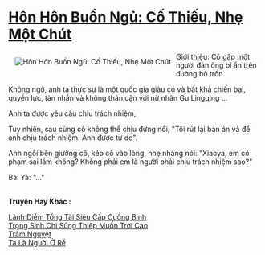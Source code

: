 <a href="https://truyenwiki.net/hon-hon-buon-ngu-co-thieu-nhe-mot-chut.35068/" title="Hôn Hôn Buồn Ngủ: Cố Thiếu, Nhẹ Một Chút"><h1>Hôn Hôn Buồn Ngủ: Cố Thiếu, Nhẹ Một Chút</h1></a><div style="display:table"><img align="right" style="float: left; padding: 10px;" src="https://truyenwiki.net/a/img/str/src/35068.jpg" alt="Hôn Hôn Buồn Ngủ: Cố Thiếu, Nhẹ Một Chút">Giới thiệu: Cô gặp một người đàn ông bí ẩn trên đường bỏ trốn.<p></p> Không ngờ, anh ta thực sự là một quốc gia giàu có và bất khả chiến bại, quyền lực, tàn nhẫn và không thân cận với nữ nhân Gu Lingqing ...<p></p> Anh ta được yêu cầu chịu trách nhiệm,<p></p> Tuy nhiên, sau cùng cô không thể chịu đựng nổi, "Tôi rút lại bản án và để anh chịu trách nhiệm. Anh được tự do".<p></p> Anh ngồi bên giường cô, kéo cô vào lòng, nhẹ nhàng nói: "Xiaoya, em có phạm sai lầm không? Không phải em là người phải chịu trách nhiệm sao?"<p></p> Bai Ya: "..."</div><p><br><b>Truyện Hay Khác :</b></p><a href="https://truyenwiki.net/lanh-diem-tong-tai-sieu-cap-cuong-binh.35443/" alt="Lãnh Diễm Tổng Tài Siêu Cấp Cuồng Binh">Lãnh Diễm Tổng Tài Siêu Cấp Cuồng Binh</a><br/><a href="https://sangtacviet.wordpress.com/2020/10/22/trong-sinh-chi-sung-thiep-muon-troi-cao/" alt="Trọng Sinh Chi Sủng Thiếp Muốn Trời Cao">Trọng Sinh Chi Sủng Thiếp Muốn Trời Cao</a><br/><a href="https://sangtacviet.wordpress.com/2020/10/22/tram-nguyet/" alt="Trảm Nguyệt">Trảm Nguyệt</a><br/><a href="https://github.com/nownovels/topcv/tree/master/truyenhay/35688" alt="Ta Là Người Ở Rể">Ta Là Người Ở Rể</a><br/>